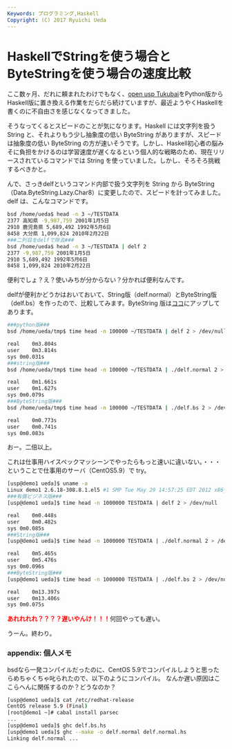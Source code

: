 ```yaml
---
Keywords: プログラミング,Haskell
Copyright: (C) 2017 Ryuichi Ueda
---
```


# HaskellでStringを使う場合とByteStringを使う場合の速度比較
ここ数ヶ月、だれに頼まれたわけでもなく、<a target="_blank" href="https://github.com/usp-engineers-community/Open-usp-Tukubai">open usp Tukubai</a>をPython版からHaskell版に置き換える作業をだらだら続けていますが、最近ようやくHaskellを書くのに不自由さを感じなくなってきました。

そうなってくるとスピードのことが気になります。Haskell には文字列を扱う String と、それよりもう少し抽象度の低い ByteString がありますが、スピードは抽象度の低い ByteString の方が速いそうです。しかし、Haskell初心者の脳みそに負担をかけるのは学習速度が遅くなるという個人的な戦略のため、現在リリースされているコマンドでは String を使っていました。しかし、そろそろ挑戦するべきかと。

んで、さっきdelfというコマンド内部で扱う文字列を String から ByteString （Data.ByteString.Lazy.Char8）に変更したので、スピードを計ってみました。delf は、こんなコマンドです。

```bash
bsd /home/ueda$ head -n 3 ~/TESTDATA 
2377 高知県 -9,987,759 2001年1月5日
2910 鹿児島県 5,689,492 1992年5月6日
8458 大分県 1,099,824 2010年2月22日
###二列目をdelfで除去###
bsd /home/ueda$ head -n 3 ~/TESTDATA | delf 2
2377 -9,987,759 2001年1月5日
2910 5,689,492 1992年5月6日
8458 1,099,824 2010年2月22日
```

便利でしょ？え？使いみちが分からない？分かれば便利なんです。

delfが便利かどうかはおいておいて、String版（delf.normal）とByteString版（delf.bs）を作ったので、比較してみます。ByteString 版は<a target="_blank" href="https://github.com/usp-engineers-community/Open-usp-Tukubai/blob/master/COMMANDS.HS/delf.hs">ココ</a>にアップしてあります。

```bash
###python版###
bsd /home/ueda/tmp$ time head -n 100000 ~/TESTDATA | delf 2 > /dev/null

real	0m3.804s
user	0m3.814s
sys	0m0.031s
###string版###
bsd /home/ueda/tmp$ time head -n 100000 ~/TESTDATA | ./delf.normal 2 > /dev/null

real	0m1.661s
user	0m1.627s
sys	0m0.079s
###ByteString版###
bsd /home/ueda/tmp$ time head -n 100000 ~/TESTDATA | ./delf.bs 2 > /dev/null

real	0m0.773s
user	0m0.741s
sys	0m0.083s
```

おー。二倍以上。

これは仕事用ハイスペックマッシーンでやったらもっと速いに違いない。・・・ということで仕事用のサーバ（CentOS5.9）で try。

```bash
[usp@demo1 ueda]$ uname -a
Linux demo1 2.6.18-308.8.1.el5 #1 SMP Tue May 29 14:57:25 EDT 2012 x86_64 x86_64 x86_64 GNU/Linux
###有償ビジネス版###
[usp@demo1 ueda]$ time head -n 1000000 TESTDATA | delf 2 > /dev/null

real	0m0.448s
user	0m0.482s
sys	0m0.085s
###String版###
[usp@demo1 ueda]$ time head -n 1000000 TESTDATA | ./delf.normal 2 > /dev/null

real	0m5.465s
user	0m5.476s
sys	0m0.096s
###ByteString版###
[usp@demo1 ueda]$ time head -n 1000000 TESTDATA | ./delf.bs 2 > /dev/null

real	0m13.397s
user	0m13.406s
sys	0m0.075s
```

<strong style="color:red">あれれれれ？？？？遅いやんけ！！！</strong>何回やっても遅い。

うーん。終わり。

<h3>appendix: 個人メモ</h3>

bsdなら一発コンパイルだったのに、CentOS 5.9でコンパイルしようと思ったらめちゃくちゃ叱られたので、以下のようにコンパイル。
なんか遅い原因はここらへんに関係するのか？どうなのか？

```bash
[usp@demo1 ueda]$ cat /etc/redhat-release 
CentOS release 5.9 (Final)
[root@demo1 ~]# cabal install parsec
...
[usp@demo1 ueda]$ ghc delf.bs.hs 
[usp@demo1 ueda]$ ghc --make -o delf.normal delf.normal.hs
Linking delf.normal ...
```
